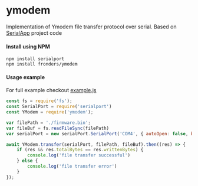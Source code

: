 # ymodem
Implementation of Ymodem file transfer protocol over serial.
Based on [SerialApp](https://github.com/ppvision/SerialApp) project code

#### Install using NPM
```
npm install serialport
npm install fronders/ymodem
```

#### Usage example
For full example checkout [example.js](example\example.js)

```js
const fs = require('fs');
const SerialPort = require('serialport')
const YModem = require('ymodem');

var filePath = './firmware.bin';
var fileBuf = fs.readFileSync(filePath)
var serialPort = new serialPort.SerialPort('COM4', { autoOpen: false, baudrate: 115200 });

await YModem.transfer(serialPort, filePath, fileBuf).then((res) => {
	if (res && res.totalBytes == res.writtenBytes) {
		console.log('file transfer successful')
	} else {
		console.log('file transfer error')
	}
});
```

